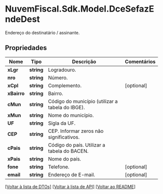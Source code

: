 # NuvemFiscal.Sdk.Model.DceSefazEndeDest
Endereço do destinatário / assinante.

## Propriedades

Nome | Tipo | Descrição | Comentários
------------ | ------------- | ------------- | -------------
**xLgr** | **string** | Logradouro. | 
**nro** | **string** | Número. | 
**xCpl** | **string** | Complemento. | [optional] 
**xBairro** | **string** | Bairro. | 
**cMun** | **string** | Código do município (utilizar a tabela do IBGE). | 
**xMun** | **string** | Nome do município. | 
**UF** | **string** | Sigla da UF. | 
**CEP** | **string** | CEP.  Informar zeros não significativos. | 
**cPais** | **string** | Código do país.  Utilizar a tabela do BACEN. | 
**xPais** | **string** | Nome do país. | 
**fone** | **string** | Telefone. | [optional] 
**email** | **string** | Endereço de E-mail. | [optional] 

[[Voltar à lista de DTOs]](../README.md#documentation-for-models) [[Voltar à lista de API]](../README.md#documentation-for-api-endpoints) [[Voltar ao README]](../README.md)

